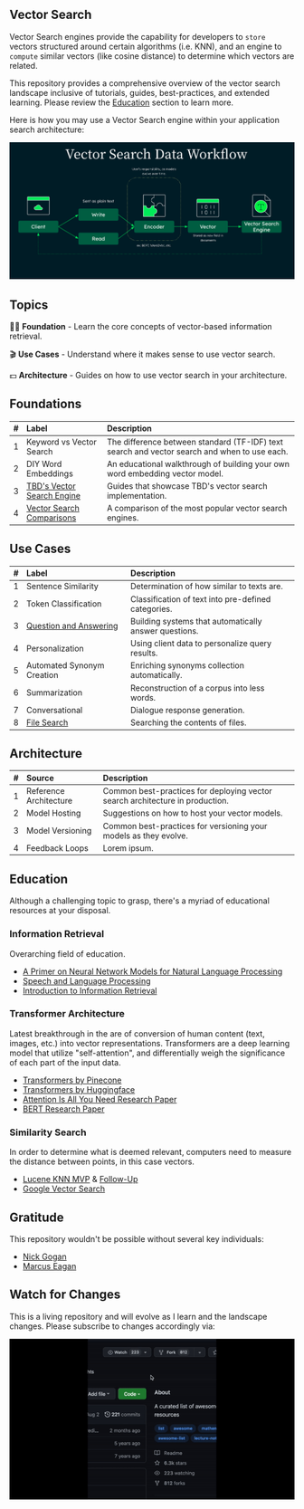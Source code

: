 ## Vector Search

Vector Search engines provide the capability for developers to `store` vectors structured around certain algorithms (i.e. KNN), and an engine to `compute` similar vectors (like cosine distance) to determine which vectors are related. 

This repository provides a comprehensive overview of the vector search landscape inclusive of tutorials, guides, best-practices, and extended learning. Please review the [Education](https://github.com/esteininger/vector-search#education) section to learn more.

Here is how you may use a Vector Search engine within your application search architecture:

<center><img src="/assets/diagram.png"></center>

## Topics

🧑‍🏫 **Foundation** - Learn the core concepts of vector-based information retrieval.

🎬 **Use Cases** - Understand where it makes sense to use vector search.

💵 **Architecture** - Guides on how to use vector search in your architecture.

## Foundations

| # | Label                                                               | Description |
|:--|:--------------------------------------------------------------------|:---|
| 1 | Keyword vs Vector Search                                            | The difference between standard (TF-IDF) text search and vector search and when to use each. |
| 2 | DIY Word Embeddings                                                 | An educational walkthrough of building your own word embedding vector model. |
| 3 | [TBD's Vector Search Engine](/foundations/tbd-vector-search)                 | Guides that showcase TBD's vector search implementation. |
| 4 | [Vector Search Comparisons](/foundations/vector-search-comparisons) | A comparison of the most popular vector search engines. |

## Use Cases

| # | Label                                                       | Description |
|:--|:------------------------------------------------------------|:-----------|
| 1 | Sentence Similarity                                         | Determination of how similar to texts are. |
| 2 | Token Classification                                        | Classification of text into pre-defined categories. |
| 3 | [Question and Answering](/use-cases/question-and-answering) | Building systems that automatically answer questions. |
| 4 | Personalization                                             | Using client data to personalize query results. |
| 5 | Automated Synonym Creation                                  | Enriching synonyms collection automatically. |
| 6 | Summarization                                               | Reconstruction of a corpus into less words. |
| 7 | Conversational                                              | Dialogue response generation. |
| 8 | [File Search](/use-cases/file-search)                       | Searching the contents of files. |

## Architecture

| # | Source                 | Description                                     |
|:--|:-----------------------|:------------------------------------------------|
| 1 | Reference Architecture | Common best-practices for deploying vector search architecture in production. |
| 2 | Model Hosting          | Suggestions on how to host your vector models.  |
| 3 | Model Versioning       | Common best-practices for versioning your models as they evolve. |
| 4 | Feedback Loops         | Lorem ipsum.                                    |

## Education

Although a challenging topic to grasp, there's a myriad of educational resources at your disposal.

### Information Retrieval

Overarching field of education.

- [A Primer on Neural Network Models for Natural Language Processing](https://u.cs.biu.ac.il/~yogo/nnlp.pdf)
- [Speech and Language Processing](https://web.stanford.edu/~jurafsky/slp3/)
- [Introduction to Information Retrieval](https://nlp.stanford.edu/IR-book/)

### Transformer Architecture

Latest breakthrough in the are of conversion of human content (text, images, etc.) into vector representations.
Transformers are a deep learning model that utilize "self-attention", and differentially weigh the significance of each part of the input data.

-   [Transformers by Pinecone](https://www.pinecone.io/learn/transformers/)
-   [Transformers by Huggingface](https://aclanthology.org/2020.emnlp-demos.6.pdf)
-   [Attention Is All You Need Research Paper](https://arxiv.org/pdf/1706.03762.pdf)
-   [BERT Research Paper](https://arxiv.org/pdf/1810.04805.pdf)

### Similarity Search

In order to determine what is deemed relevant, computers need to measure the distance between points, in this case vectors.

-   [Lucene KNN MVP](https://issues.apache.org/jira/browse/LUCENE-9004) & [Follow-Up](https://issues.apache.org/jira/browse/LUCENE-10054)
-   [Google Vector Search](https://cloud.google.com/blog/topics/developers-practitioners/find-anything-blazingly-fast-googles-vector-search-technology)

## Gratitude

This repository wouldn't be possible without several key individuals:

-   [Nick Gogan](https://github.com/nickgogan)
-   [Marcus Eagan](https://github.com/MarcusSorealheis)

## Watch for Changes

This is a living repository and will evolve as I learn and the landscape changes. Please subscribe to changes accordingly via:

<center><img src="/assets/watch.gif"></center>
